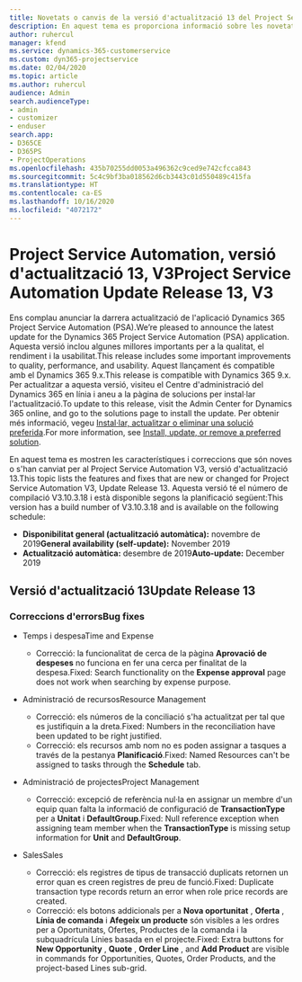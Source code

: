 ```yaml
---
title: Novetats o canvis de la versió d'actualització 13 del Project Service Automation, V3
description: En aquest tema es proporciona informació sobre les novetats a la versió d'actualització 13 del Project Service Automation, V3.
author: ruhercul
manager: kfend
ms.service: dynamics-365-customerservice
ms.custom: dyn365-projectservice
ms.date: 02/04/2020
ms.topic: article
ms.author: ruhercul
audience: Admin
search.audienceType:
- admin
- customizer
- enduser
search.app:
- D365CE
- D365PS
- ProjectOperations
ms.openlocfilehash: 435b70255dd0053a496362c9ced9e742cfcca843
ms.sourcegitcommit: 5c4c9bf3ba018562d6cb3443c01d550489c415fa
ms.translationtype: HT
ms.contentlocale: ca-ES
ms.lasthandoff: 10/16/2020
ms.locfileid: "4072172"
---
```

# <a name="project-service-automation-update-release-13-v3"></a><span data-ttu-id="11ba0-103">Project Service Automation, versió d'actualització 13, V3</span><span class="sxs-lookup"><span data-stu-id="11ba0-103">Project Service Automation Update Release 13, V3</span></span>
<span data-ttu-id="11ba0-104">Ens complau anunciar la darrera actualització de l'aplicació Dynamics 365 Project Service Automation (PSA).</span><span class="sxs-lookup"><span data-stu-id="11ba0-104">We’re pleased to announce the latest update for the Dynamics 365 Project Service Automation (PSA) application.</span></span> <span data-ttu-id="11ba0-105">Aquesta versió inclou algunes millores importants per a la qualitat, el rendiment i la usabilitat.</span><span class="sxs-lookup"><span data-stu-id="11ba0-105">This release includes some important improvements to quality, performance, and usability.</span></span> <span data-ttu-id="11ba0-106">Aquest llançament és compatible amb el Dynamics 365 9.x.</span><span class="sxs-lookup"><span data-stu-id="11ba0-106">This release is compatible with Dynamics 365 9.x.</span></span> <span data-ttu-id="11ba0-107">Per actualitzar a aquesta versió, visiteu el Centre d'administració del Dynamics 365 en línia i aneu a la pàgina de solucions per instal·lar l'actualització.</span><span class="sxs-lookup"><span data-stu-id="11ba0-107">To update to this release, visit the Admin Center for Dynamics 365 online, and go to the solutions page to install the update.</span></span> <span data-ttu-id="11ba0-108">Per obtenir més informació, vegeu [Instal·lar, actualitzar o eliminar una solució preferida](https://docs.microsoft.com/power-platform/admin/install-remove-preferred-solution).</span><span class="sxs-lookup"><span data-stu-id="11ba0-108">For more information, see [Install, update, or remove a preferred solution](https://docs.microsoft.com/power-platform/admin/install-remove-preferred-solution).</span></span>

<span data-ttu-id="11ba0-109">En aquest tema es mostren les característiques i correccions que són noves o s'han canviat per al Project Service Automation V3, versió d'actualització 13.</span><span class="sxs-lookup"><span data-stu-id="11ba0-109">This topic lists the features and fixes that are new or changed for Project Service Automation V3, Update Release 13.</span></span> <span data-ttu-id="11ba0-110">Aquesta versió té el número de compilació V3.10.3.18 i està disponible segons la planificació següent:</span><span class="sxs-lookup"><span data-stu-id="11ba0-110">This version has a build number of V3.10.3.18 and is available on the following schedule:</span></span>

- <span data-ttu-id="11ba0-111">**Disponibilitat general (actualització automàtica):** novembre de 2019</span><span class="sxs-lookup"><span data-stu-id="11ba0-111">**General availability (self-update):** November 2019</span></span>
- <span data-ttu-id="11ba0-112">**Actualització automàtica:** desembre de 2019</span><span class="sxs-lookup"><span data-stu-id="11ba0-112">**Auto-update:** December 2019</span></span>


## <a name="update-release-13"></a><span data-ttu-id="11ba0-113">Versió d'actualització 13</span><span class="sxs-lookup"><span data-stu-id="11ba0-113">Update Release 13</span></span> 

### <a name="bug-fixes"></a><span data-ttu-id="11ba0-114">Correccions d'errors</span><span class="sxs-lookup"><span data-stu-id="11ba0-114">Bug fixes</span></span>

- <span data-ttu-id="11ba0-115">Temps i despesa</span><span class="sxs-lookup"><span data-stu-id="11ba0-115">Time and Expense</span></span>

     - <span data-ttu-id="11ba0-116">Correcció: la funcionalitat de cerca de la pàgina **Aprovació de despeses** no funciona en fer una cerca per finalitat de la despesa.</span><span class="sxs-lookup"><span data-stu-id="11ba0-116">Fixed: Search functionality on the **Expense approval** page does not work when searching by expense purpose.</span></span>

- <span data-ttu-id="11ba0-117">Administració de recursos</span><span class="sxs-lookup"><span data-stu-id="11ba0-117">Resource Management</span></span>

     - <span data-ttu-id="11ba0-118">Correcció: els números de la conciliació s'ha actualitzat per tal que es justifiquin a la dreta.</span><span class="sxs-lookup"><span data-stu-id="11ba0-118">Fixed: Numbers in the reconciliation have been updated to be right justified.</span></span>
     - <span data-ttu-id="11ba0-119">Correcció: els recursos amb nom no es poden assignar a tasques a través de la pestanya **Planificació**.</span><span class="sxs-lookup"><span data-stu-id="11ba0-119">Fixed: Named Resources can't be assigned to tasks through the **Schedule** tab.</span></span>

- <span data-ttu-id="11ba0-120">Administració de projectes</span><span class="sxs-lookup"><span data-stu-id="11ba0-120">Project Management</span></span>

     - <span data-ttu-id="11ba0-121">Correcció: excepció de referència nul·la en assignar un membre d'un equip quan falta la informació de configuració de **TransactionType** per a **Unitat** i **DefaultGroup**.</span><span class="sxs-lookup"><span data-stu-id="11ba0-121">Fixed: Null reference exception when assigning team member when the **TransactionType** is missing setup information for **Unit** and **DefaultGroup**.</span></span>

- <span data-ttu-id="11ba0-122">Sales</span><span class="sxs-lookup"><span data-stu-id="11ba0-122">Sales</span></span>

     - <span data-ttu-id="11ba0-123">Correcció: els registres de tipus de transacció duplicats retornen un error quan es creen registres de preu de funció.</span><span class="sxs-lookup"><span data-stu-id="11ba0-123">Fixed: Duplicate transaction type records return an error when role price records are created.</span></span>
     - <span data-ttu-id="11ba0-124">Correcció: els botons addicionals per a **Nova oportunitat** , **Oferta** , **Línia de comanda** i **Afegeix un producte** són visibles a les ordres per a Oportunitats, Ofertes, Productes de la comanda i la subquadrícula Línies basada en el projecte.</span><span class="sxs-lookup"><span data-stu-id="11ba0-124">Fixed: Extra buttons for **New Opportunity** , **Quote** , **Order Line** , and **Add Product** are visible in commands for Opportunities, Quotes, Order Products, and the project-based Lines sub-grid.</span></span>


